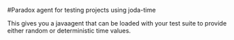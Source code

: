 #Paradox agent for testing projects using joda-time

This gives you a javaagent that can be loaded with your test suite to provide either random or deterministic time values.
